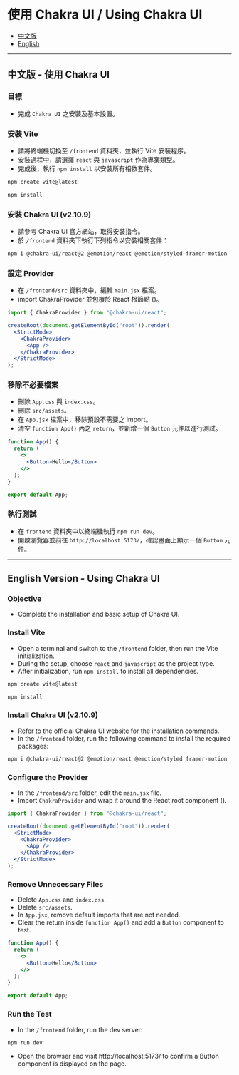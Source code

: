 # 使用 Chakra UI / Using Chakra UI

- [中文版](#zh)
- [English](#en)

---

<a name="zh"></a>

## 中文版 - 使用 Chakra UI

### 目標

- 完成 `Chakra UI` 之安裝及基本設置。

### 安裝 Vite

- 請將終端機切換至 `/frontend` 資料夾，並執行 Vite 安裝程序。
- 安裝過程中，請選擇 `react` 與 `javascript` 作為專案類型。
- 完成後，執行 `npm install` 以安裝所有相依套件。

```bash
npm create vite@latest
```

```bash
npm install
```

### 安裝 Chakra UI (v2.10.9)

- 請參考 Chakra UI 官方網站，取得安裝指令。
- 於 `/frontend` 資料夾下執行下列指令以安裝相關套件：

```bash
npm i @chakra-ui/react@2 @emotion/react @emotion/styled framer-motion
```

### 設定 Provider

- 在 `/frontend/src` 資料夾中，編輯 `main.jsx` 檔案。
- import ChakraProvider 並包覆於 React 根節點 (<App />)。

```jsx
import { ChakraProvider } from "@chakra-ui/react";

createRoot(document.getElementById("root")).render(
  <StrictMode>
    <ChakraProvider>
      <App />
    </ChakraProvider>
  </StrictMode>
);
```

### 移除不必要檔案

- 刪除 `App.css` 與 `index.css`。
- 刪除 `src/assets`。
- 在 `App.jsx` 檔案中，移除預設不需要之 import。
- 清空 `function App()` 內之 `return`，並新增一個 `Button` 元件以進行測試。

```jsx
function App() {
  return (
    <>
      <Button>Hello</Button>
    </>
  );
}

export default App;
```

### 執行測試

- 在 `frontend` 資料夾中以終端機執行 `npm run dev`。
- 開啟瀏覽器並前往 `http://localhost:5173/`，確認畫面上顯示一個 `Button` 元件。

---

<a name="en"></a>

## English Version - Using Chakra UI

### Objective

- Complete the installation and basic setup of Chakra UI.

### Install Vite

- Open a terminal and switch to the `/frontend` folder, then run the Vite initialization.
- During the setup, choose `react` and `javascript` as the project type.
- After initialization, run `npm install` to install all dependencies.

```bash
npm create vite@latest
```

```bash
npm install
```

### Install Chakra UI (v2.10.9)

- Refer to the official Chakra UI website for the installation commands.
- In the `/frontend` folder, run the following command to install the required packages:

```bash
npm i @chakra-ui/react@2 @emotion/react @emotion/styled framer-motion
```

### Configure the Provider

- In the `/frontend/src` folder, edit the `main.jsx` file.
- Import `ChakraProvider` and wrap it around the React root component (<App />).

```jsx
import { ChakraProvider } from "@chakra-ui/react";

createRoot(document.getElementById("root")).render(
  <StrictMode>
    <ChakraProvider>
      <App />
    </ChakraProvider>
  </StrictMode>
);
```

### Remove Unnecessary Files

- Delete `App.css` and `index.css`.
- Delete `src/assets`.
- In `App.jsx`, remove default imports that are not needed.
- Clear the return inside `function App()` and add a `Button` component to test.

```jsx
function App() {
  return (
    <>
      <Button>Hello</Button>
    </>
  );
}

export default App;
```

### Run the Test

- In the `/frontend` folder, run the dev server:

```bash
npm run dev
```

- Open the browser and visit http://localhost:5173/ to confirm a Button component is displayed on the page.
